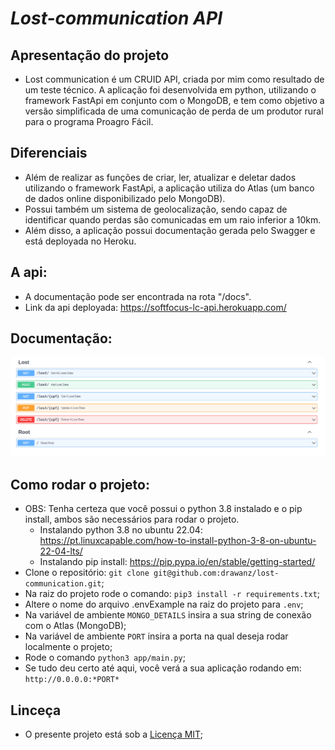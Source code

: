 # _Lost-communication API_

## Apresentação do projeto

- Lost communication é um CRUID API, criada por mim como resultado de um teste técnico. A aplicação foi desenvolvida em python, utilizando o framework
  FastApi em conjunto com o MongoDB, e tem como objetivo a versão simplificada de uma comunicação de perda de um produtor rural para o programa Proagro Fácil.

## Diferenciais

- Além de realizar as funções de criar, ler, atualizar e deletar dados utilizando o framework FastApi, a aplicação utiliza do Atlas (um banco de dados
  online disponibilizado pelo MongoDB).
- Possui também um sistema de geolocalização, sendo capaz de identificar quando perdas são comunicadas em um
  raio inferior a 10km.
- Além disso, a aplicação possui documentação gerada pelo Swagger e está deployada no Heroku.

## A api:

- A documentação pode ser encontrada na rota "/docs".
- Link da api deployada: https://softfocus-lc-api.herokuapp.com/

## Documentação:

![](app/images/docs.png)

## Como rodar o projeto:

- OBS: Tenha certeza que você possui o python 3.8 instalado e o pip install, ambos são necessários para rodar o projeto.
  - Instalando python 3.8 no ubuntu 22.04: https://pt.linuxcapable.com/how-to-install-python-3-8-on-ubuntu-22-04-lts/
  - Instalando pip install: https://pip.pypa.io/en/stable/getting-started/
- Clone o repositório: `git clone git@github.com:drawanz/lost-communication.git`;
- Na raiz do projeto rode o comando: `pip3 install -r requirements.txt`;
- Altere o nome do arquivo .envExample na raiz do projeto para `.env`;
- Na variável de ambiente `MONGO_DETAILS` insira a sua string de conexão com o Atlas (MongoDB);
- Na variável de ambiente `PORT` insira a porta na qual deseja rodar localmente o projeto;
- Rode o comando `python3 app/main.py`;
- Se tudo deu certo até aqui, você verá a sua aplicação rodando em: `http://0.0.0.0:*PORT*`

## Linceça

- O presente projeto está sob a [Licença MIT](./LICENSE);
